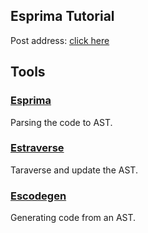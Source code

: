 ## Esprima Tutorial

Post address: [click here](http://wwsun.me/posts/javascript-ast-tutorial.html)

## Tools

### [Esprima](http://esprima.org)

Parsing the code to AST.

### [Estraverse](https://github.com/estools/estraverse)

Taraverse and update the AST.

### [Escodegen](https://github.com/estools/escodegen)

Generating code from an AST.
